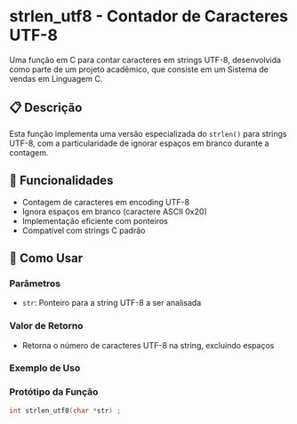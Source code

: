 
# strlen_utf8 - Contador de Caracteres UTF-8

Uma função em C para contar caracteres em strings UTF-8, desenvolvida como parte de um projeto acadêmico, que consiste em um Sistema de vendas em Linguagem C.

## 📋 Descrição

Esta função implementa uma versão especializada do `strlen()` para strings UTF-8, com a particularidade de ignorar espaços em branco durante a contagem.

## 🚀 Funcionalidades

- Contagem de caracteres em encoding UTF-8
- Ignora espaços em branco (caractere ASCII 0x20)
- Implementação eficiente com ponteiros
- Compatível com strings C padrão

## 📝 Como Usar

### Parâmetros

-   `str`: Ponteiro para a string UTF-8 a ser analisada
    

### Valor de Retorno

-   Retorna o número de caracteres UTF-8 na string, excluindo espaços
    

### Exemplo de Uso

### Protótipo da Função

   ```c
   int strlen_utf8(char *str) ;
   
